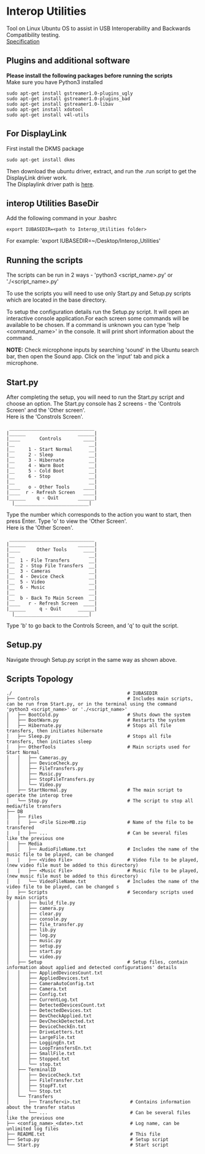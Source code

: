 # Interop Utilities

Tool on Linux Ubuntu OS to assist in USB Interoperability and Backwards Compatibility testing.  
[Specification](https://www.usb.org/sites/default/files/3.1%20Interoperability%20Testing%20v0.95%20w%20USB%20Type-C.pdf)

## Plugins and additional software
**Please install the following packages before running the scripts**  
Make sure you have Python3 installed

```
sudo apt-get install gstreamer1.0-plugins_ugly
sudo apt-get install gstreamer1.0-plugins_bad
sudo apt-get install gstreamer1.0-libav
sudo apt-get install xdotool
sudo apt-get install v4l-utils
```

## For DisplayLink

First install the DKMS package
```
sudo apt-get install dkms
```

Then download the ubuntu driver, extract, and run the .run script to get the DisplayLink driver work.  
The Displaylink driver path is [here](http://www.displaylink.com/downloads/ubuntu).

## interop Utilities BaseDir

Add the following command in your .bashrc
```
export IUBASEDIR=<path to Interop_Utilities folder>
```
For example: 'export IUBASEDIR=~/Desktop/Interop_Utilities'

## Running the scripts

The scripts can be run in 2 ways - 'python3 <script_name>.py' or  './<script_name>.py'  

To use the scripts you will need to use only Start.py and Setup.py scripts which are located in the base directory.  

To setup the configuration details run the Setup.py script. It will open an interactive console application.For each screen some commands will be available to be chosen. If a command is unknown you can type 'help <command_name>' in the console. It will print short information about the command.

**NOTE:**
Check microphone inputs by searching 'sound' in the Ubuntu search bar, then open the Sound app. Click on the 'input' tab and pick a microphone.  

## Start.py

After completing the setup, you will need to run the Start.py script and choose an option. The Start.py console has 2 screens - the 'Controls Screen' and the 'Other screen'.  
Here is the 'Constrols Screen'.
```
 _______________________________
|______                   ______|
|____       Controls        ____|
|__                           __|
|__     1 - Start Normal      __|
|__     2 - Sleep             __|
|__     3 - Hibernate         __|
|__     4 - Warm Boot         __|
|__     5 - Cold Boot         __|
|__     6 - Stop              __|
|__                           __|
|____   o - Other Tools     ____|
|____  r - Refresh Screen   ____|
|______    q - Quit       ______|
  |___________________________|
```

Type the number which corresponds to the action you want to start, then press Enter. Type 'o' to view the 'Other Screen'.  
Here is the 'Other Screen'.
```
 _______________________________
|______                   ______|
|____      Other Tools      ____|
|__                           __|
|__  1 - File Transfers       __|
|__  2 - Stop File Transfers  __|
|__  3 - Cameras              __|
|__  4 - Device Check         __|
|__  5 - Video                __|
|__  6 - Music                __|
|__                           __|
|__  b - Back To Main Screen  __|
|____   r - Refresh Screen  ____|
|______     q - Quit      ______|
  |___________________________|
```

Type 'b' to go back to the Controls Screen, and 'q' to quit the script.

## Setup.py

Navigate through Setup.py script in the same way as shown above.

## Scripts Topology
```
./                                          # IUBASEDIR
├── Controls                                # Includes main scripts, can be run from Start.py, or in the terminal using the command 'python3 <script_name>' or './<script_name>'
│   ├── BootCold.py                         # Shuts down the system
│   ├── BootWarm.py                         # Restarts the system
│   ├── Hibernate.py                        # Stops all file transfers, then initiates hibernate
│   ├── Sleep.py                            # Stops all file transfers, then initiates sleep
│   ├── OtherTools                          # Main scripts used for Start Normal
│   │   ├── Cameras.py
│   │   ├── DeviceCheck.py
│   │   ├── FileTransfers.py
│   │   ├── Music.py
│   │   ├── StopFileTransfers.py
│   │   └── Video.py
│   ├── StartNormal.py                      # The main script to operate the interop tree
│   └── Stop.py                             # The script to stop all media/file transfers
├── DB
│   ├── Files
|   |   ├── <File Size>MB.zip               # Name of the file to be transfered
|   |   ├── ...                             # Can be several files like the previous one
│   ├── Media
│   │   ├── AudioFileName.txt               # Includes the name of the music file to be played, can be changed
|   |   ├── <Video File>                    # Video file to be played, (new video file must be added to this directory)
|   |   ├── <Music File>                    # Music file to be played, (new music file must be added to this directory)
│   │   └── VideoFileName.txt               # Includes the name of the video file to be played, can be changed s
│   ├── Scripts                             # Secondary scripts used by main scripts
│   │   ├── build_file.py
│   │   ├── camera.py
│   │   ├── clear.py
│   │   ├── console.py
│   │   ├── file_transfer.py
│   │   ├── lib.py
│   │   ├── log.py
│   │   ├── music.py
│   │   ├── setup.py
│   │   ├── start.py
│   │   └── video.py
│   ├── Setup                               # Setup files, contain information about applied and detected configurations' details
│   │   ├── AppliedDevicesCount.txt
│   │   ├── AppliedDevices.txt
│   │   ├── CameraAutoConfig.txt
│   │   ├── Camera.txt
│   │   ├── Config.txt
│   │   ├── CurrentLog.txt
│   │   ├── DetectedDevicesCount.txt
│   │   ├── DetectedDevices.txt
│   │   ├── DevCheckApplied.txt
│   │   ├── DevCheckDetected.txt
│   │   ├── DeviceCheckEn.txt
│   │   ├── DriveLetters.txt
│   │   ├── LargeFile.txt
│   │   ├── LoggingEn.txt
│   │   ├── LoopTransfersEn.txt
│   │   ├── SmallFile.txt
│   │   ├── Stopped.txt
│   │   └── stop.txt
│   ├── TerminalID
│   │   ├── DeviceCheck.txt
│   │   ├── FileTransfer.txt
│   │   ├── StopFT.txt
│   │   └── Stop.txt
│   └── Transfers
│       ├── Transfer<i>.txt                  # Contains information about the transfer status
│       └── ...                              # Can be several files like the previous one
├── <config_name>_<date>.txt                 # Log name, can be unlimited log files
├── README.txt                               # This file
├── Setup.py                                 # Setup script
└── Start.py                                 # Start script
```
